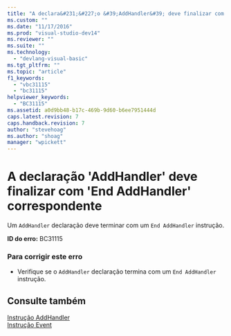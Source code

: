 ```yaml
---
title: "A declara&#231;&#227;o &#39;AddHandler&#39; deve finalizar com &#39;End AddHandler&#39; correspondente | Microsoft Docs"
ms.custom: ""
ms.date: "11/17/2016"
ms.prod: "visual-studio-dev14"
ms.reviewer: ""
ms.suite: ""
ms.technology: 
  - "devlang-visual-basic"
ms.tgt_pltfrm: ""
ms.topic: "article"
f1_keywords: 
  - "vbc31115"
  - "bc31115"
helpviewer_keywords: 
  - "BC31115"
ms.assetid: a0d9bb48-b17c-469b-9d60-b6ee7951444d
caps.latest.revision: 7
caps.handback.revision: 7
author: "stevehoag"
ms.author: "shoag"
manager: "wpickett"
---
```

# A declara&#231;&#227;o &#39;AddHandler&#39; deve finalizar com &#39;End AddHandler&#39; correspondente
Um `AddHandler` declaração deve terminar com um `End AddHandler` instrução.  
  
 **ID do erro:** BC31115  
  
### Para corrigir este erro  
  
-   Verifique se o `AddHandler` declaração termina com um `End AddHandler` instrução.  
  
## Consulte também  
 [Instrução AddHandler](../../visual-basic/language-reference/statements/addhandler-statement.md)   
 [Instrução Event](../../visual-basic/language-reference/statements/event-statement.md)